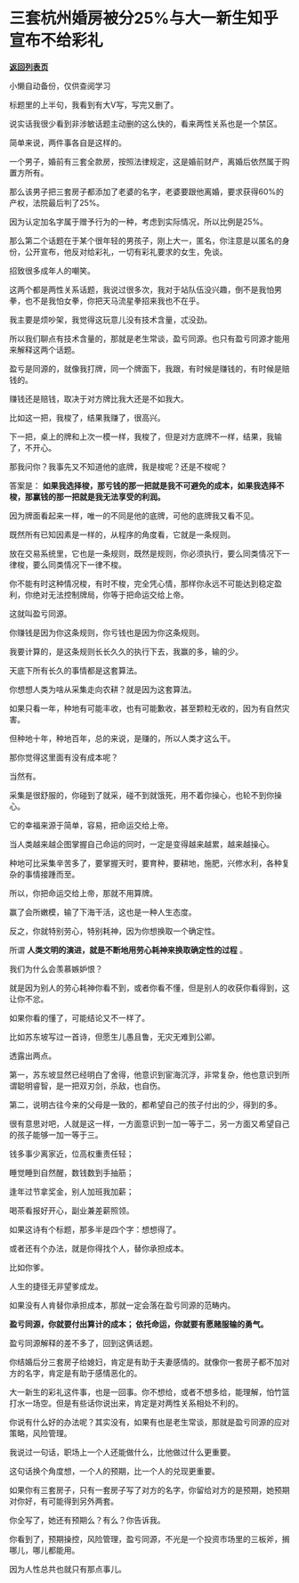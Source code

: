 # 三套杭州婚房被分25%与大一新生知乎宣布不给彩礼

[**返回列表页**](/gzh/记忆承载3)

小懒自动备份，仅供查阅学习

标题里的上半句，我看到有大V写，写完又删了。  

  

说实话我很少看到非涉敏话题主动删的这么快的，看来两性关系也是一个禁区。

  

简单来说，两件事各自是这样的。  

  

一个男子，婚前有三套全款房，按照法律规定，这是婚前财产，离婚后依然属于购置方所有。

  

那么该男子把三套房子都添加了老婆的名字，老婆要跟他离婚，要求获得60%的产权，法院最后判了25%。  

  

因为认定加名字属于赠予行为的一种，考虑到实际情况，所以比例是25%。

  

那么第二个话题在于某个很年轻的男孩子，刚上大一，匿名，你注意是以匿名的身份，公开宣布，他反对给彩礼，一切有彩礼要求的女生，免谈。

  

招致很多成年人的嘲笑。

  

这两个都是两性关系话题，我说过很多次，我对于站队伍没兴趣，倒不是我怕男拳，也不是我怕女拳，你把天马流星拳招来我也不在乎。  

  

我主要是烦吵架，我觉得这玩意儿没有技术含量，忒没劲。  

  

所以我们聊点有技术含量的，那就是老生常谈，盈亏同源。也只有盈亏同源才能用来解释这两个话题。  

  

盈亏是同源的，就像我打牌，同一个牌面下，我跟，有时候是赚钱的，有时候是赔钱的。

  

赚钱还是赔钱，取决于对方牌比我大还是不如我大。

  

比如这一把，我梭了，结果我赚了，很高兴。  

  

下一把，桌上的牌和上次一模一样，我梭了，但是对方底牌不一样，结果，我输了，不开心。

  

那我问你？我事先又不知道他的底牌，我是梭呢？还是不梭呢？  

  

答案是： **如果我选择梭，那亏钱的那一把就是我不可避免的成本，如果我选择不梭，那赢钱的那一把就是我无法享受的利润。**  

  

因为牌面看起来一样，唯一的不同是他的底牌，可他的底牌我又看不见。

  

既然所有已知因素是一样的，从程序的角度看，它就是一条规则。  

  

放在交易系统里，它也是一条规则，既然是规则，你必须执行，要么同类情况下一律梭，要么同类情况下一律不梭。  

  

你不能有时这种情况梭，有时不梭，完全凭心情，那样你永远不可能达到稳定盈利，你绝对无法控制牌局，你等于把命运交给上帝。

  

这就叫盈亏同源。  

  

你赚钱是因为你这条规则，你亏钱也是因为你这条规则。

  

我要计算的，是这条规则长长久久的执行下去，我赢的多，输的少。  

  

天底下所有长久的事情都是这套算法。  

  

你想想人类为啥从采集走向农耕？就是因为这套算法。

  

如果只看一年，种地有可能丰收，也有可能歉收，甚至颗粒无收的，因为有自然灾害。

  

但种地十年，种地百年，总的来说，是赚的，所以人类才这么干。  

  

那你觉得这里面有没有成本呢？  

  

当然有。  

  

采集是很舒服的，你碰到了就采，碰不到就饿死，用不着你操心，也轮不到你操心。

  

它的幸福来源于简单，容易，把命运交给上帝。

  

当人类越来越企图掌握自己命运的同时，一定是变得越来越累，越来越操心。  

  

种地可比采集辛苦多了，要掌握天时，要育种，要耕地，施肥，兴修水利，各种复杂的事情接踵而至。

  

所以，你把命运交给上帝，那就不用算牌。  

  

赢了会所嫩模，输了下海干活，这也是一种人生态度。

  

反之，你就特别劳心，特别耗神，因为你想换取一个确定性。  

  

所谓 **人类文明的演进，就是不断地用劳心耗神来换取确定性的过程** 。

  

我们为什么会羡慕嫉妒恨？

  

就是因为别人的劳心耗神你看不到，或者你看不懂，但是别人的收获你看得到，这让你不忿。  

  

如果你看的懂了，可能结论又不一样了。  

  

比如苏东坡写过一首诗，但愿生儿愚且鲁，无灾无难到公卿。

  

透露出两点。

  

第一，苏东坡显然已经明白了舍得，他意识到宦海沉浮，非常复杂，他也意识到所谓聪明睿智，是一把双刃剑，杀敌，也自伤。

  

第二，说明古往今来的父母是一致的，都希望自己的孩子付出的少，得到的多。

  

很有意思对吧，人就是这一样，一方面意识到一加一等于二，另一方面又希望自己的孩子能够一加一等于三。

  

钱多事少离家近，位高权重责任轻；

睡觉睡到自然醒，数钱数到手抽筋；

逢年过节拿奖金，别人加班我加薪；

喝茶看报好开心，副业兼差薪照领。

  

如果这诗有个标题，那多半是四个字：想想得了。

  

或者还有个办法，就是你得找个人，替你承担成本。

  

比如你爹。  

  

人生的捷径无非望爹成龙。  

  

如果没有人肯替你承担成本，那就一定会落在盈亏同源的范畴内。

  

 **盈亏同源，你就要付出算计的成本； 依托命运，你就要有愿赌服输的勇气。**

  

盈亏同源解释的差不多了，回到这俩话题。

  

你结婚后分三套房子给媳妇，肯定是有助于夫妻感情的。就像你一套房子都不加对方的名字，肯定是有助于感情恶化的。  

  

大一新生的彩礼这件事，也是一回事。你不想给，或者不想多给，能理解，怕竹篮打水一场空。但是有些话你说出来，肯定是对两性关系相处不利的。  

  

你说有什么好的办法呢？其实没有，如果有也是老生常谈，那就是盈亏同源的应对策略，风险管理。  

  

我说过一句话，职场上一个人还能做什么，比他做过什么更重要。  

  

这句话换个角度想，一个人的预期，比一个人的兑现更重要。

  

如果你有三套房子，只有一套房子写了对方的名字，你留给对方的是预期，她预期对你好，有可能得到另外两套。

  

你全写了，她还有预期么？有么？你告诉我。  

  

你看到了，预期操控，风险管理，盈亏同源，不光是一个投资市场里的三板斧，搁哪儿，哪儿都能用。  

  

因为人性总共也就只有那点事儿。

